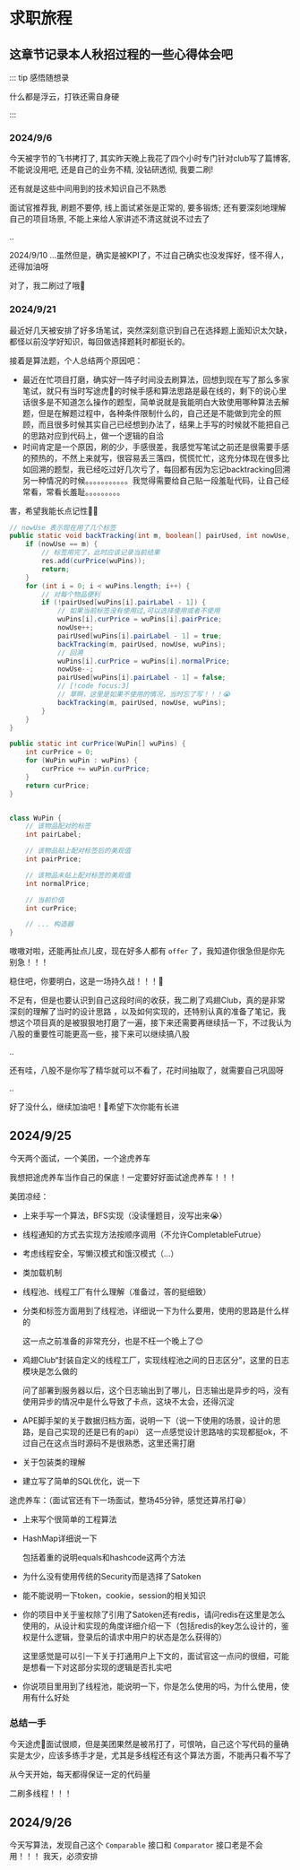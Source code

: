 # 求职旅程

## 这章节记录本人秋招过程的一些心得体会吧

::: tip 感悟随想录

什么都是浮云，打铁还需自身硬

:::



### 2024/9/6

今天被字节的飞书拷打了, 其实昨天晚上我花了四个小时专门针对club写了篇博客, 不能说没用吧, 还是自己的业务不精, 没钻研透彻, 我要二刷!

还有就是这些中间用到的技术知识自己不熟悉

面试官推荐我, 刷题不要停, 线上面试紧张是正常的, 要多锻炼; 还有要深刻地理解自己的项目场景, 不能上来给人家讲述不清这就说不过去了

..

2024/9/10  ...虽然但是，确实是被KPI了，不过自己确实也没发挥好，怪不得人，还得加油呀

对了，我二刷过了哦💪

### 2024/9/21

最近好几天被安排了好多场笔试，突然深刻意识到自己在选择题上面知识太欠缺，都怪以前没学好知识，每回做选择题耗时都挺长的。

接着是算法题，个人总结两个原因吧：

* 最近在忙项目打磨，确实好一阵子时间没去刷算法，回想到现在写了那么多家笔试，就只有当时写途虎🐯的时候手感和算法思路是最在线的，剩下的说心里话很多是不知道怎么操作的题型，简单说就是我能明白大致使用哪种算法去解题，但是在解题过程中，各种条件限制什么的，自己还是不能做到完全的照顾，而且很多时候其实自己已经想到办法了，结果上手写的时候就不能把自己的思路对应到代码上，做一个逻辑的自洽
* 时间肯定是一个原因，刷的少，手感很差，我感觉写笔试之前还是很需要手感的预热的，不然上来就写，很容易丢三落四，慌慌忙忙，这充分体现在很多比如回溯的题型，我已经吃过好几次亏了，每回都有因为忘记backtracking回溯另一种情况的时候。。。。。。。。。。。我觉得需要给自己贴一段羞耻代码，让自己经常看，常看长羞耻。。。。。。。。。

害，希望我能长点记性🥺🙏

```java
// nowUse 表示现在用了几个标签
public static void backTracking(int m, boolean[] pairUsed, int nowUse, WuPin[] wuPins) {
    if (nowUse == m) {
        // 标签用完了，此时应该记录当前结果
        res.add(curPrice(wuPins));
        return;
    }
    for (int i = 0; i < wuPins.length; i++) {
        // 对每个物品便利
        if (!pairUsed[wuPins[i].pairLabel - 1]) {
            // 如果当前标签没有使用过,可以选择使用或者不使用
            wuPins[i].curPrice = wuPins[i].pairPrice;
            nowUse++;
            pairUsed[wuPins[i].pairLabel - 1] = true;
            backTracking(m, pairUsed, nowUse, wuPins);
            // 回溯
            wuPins[i].curPrice = wuPins[i].normalPrice;
            nowUse--;
            pairUsed[wuPins[i].pairLabel - 1] = false;
            // [!code focus:3]
            // 草啊，这里是如果不使用的情况，当时忘了写！！！😭
            backTracking(m, pairUsed, nowUse, wuPins);
        }
    }
}

public static int curPrice(WuPin[] wuPins) {
    int curPrice = 0;
    for (WuPin wuPin : wuPins) {
        curPrice += wuPin.curPrice;
    }
    return curPrice;
}


class WuPin {
    // 该物品配对的标签
    int pairLabel;

    // 该物品贴上配对标签后的美观值
    int pairPrice;

    // 该物品未贴上配对标签的美观值
    int normalPrice;

    // 当前价值
    int curPrice;

    // ... 构造器
}
```

嗷嗷对啦，还能再扯点儿皮，现在好多人都有 `offer` 了，我知道你很急但是你先别急！！！

稳住吧，你要明白，这是一场持久战！！！💪

不足有，但是也要认识到自己这段时间的收获，我二刷了鸡翅Club，真的是非常深刻的理解了当时的设计思路 ，以及如何实现的，还特别认真的准备了笔记，我想这个项目真的是被狠狠地打磨了一遍，接下来还需要再继续括一下，不过我认为八股的重要性可能更高一些，接下来可以继续搞八股

..

还有哇，八股不是你写了精华就可以不看了，花时间抽取了，就需要自己巩固呀

..

好了没什么，继续加油吧！💪希望下次你能有长进

## 2024/9/25

今天两个面试，一个美团，一个途虎养车

我想把途虎养车当作自己的保底！一定要好好面试途虎养车！！！

美团凉经：

* 上来手写一个算法，BFS实现（没读懂题目，没写出来😭）

* 线程通知的方式去实现方法按顺序调用（不允许CompletableFutrue）

* 考虑线程安全，写懒汉模式和饿汉模式（...）

* 类加载机制

* 线程池、线程工厂有什么理解（准备过，答的挺细致）

* 分类和标签方面用到了线程池，详细说一下为什么要用，使用的思路是什么样的

  这一点之前准备的非常充分，也是不枉一个晚上了😊

* 鸡翅Club“封装自定义的线程工厂，实现线程池之间的日志区分”，这里的日志模块是怎么做的

  问了部署到服务器以后，这个日志输出到了哪儿，日志输出是异步的吗，没有使用异步的情况中是什么导致了卡点，这块不太会，还得沉淀

* APE脚手架的关于数据归档方面，说明一下（说一下使用的场景，设计的思路，是自己实现的还是已有的api）
  这一点感觉设计思路啥的实现都挺ok，不过自己在这点当时源码不是很熟悉，这里还需打磨

* 关于包装类的理解

* 建立写了简单的SQL优化，说一下

途虎养车：（面试官还有下一场面试，整场45分钟，感觉还算吊打😁）

* 上来写个很简单的工程算法

* HashMap详细说一下

  包括着重的说明equals和hashcode这两个方法

* 为什么没有使用传统的Security而是选择了Satoken

* 能不能说明一下token，cookie，session的相关知识

* 你的项目中关于鉴权除了引用了Satoken还有redis，请问redis在这里是怎么使用的，从设计和实现的角度详细介绍一下（包括redis的key怎么设计的，鉴权是什么逻辑，登录后的请求中用户的状态是怎么获得的）

  这里感觉是可以引一下关于打通用户上下文的，面试官这一点问的很细，可能是想看一下对这部分实现的逻辑是否扎实吧

* 你说项目里用到了线程池，能说明一下，你是怎么使用的吗，为什么使用，使用有什么好处

###  总结一手

今天途虎🐯面试很顺，但是美团果然是被吊打了，可恨呐，自己这个写代码的量确实是太少，应该多练手才是，尤其是多线程还有这个算法方面，不能再只看不写了

从今天开始，每天都得保证一定的代码量

二刷多线程！！！

## 2024/9/26

今天写算法，发现自己这个 `Comparable` 接口和 `Comparator` 接口老是不会用！！！ 我天，必须安排











